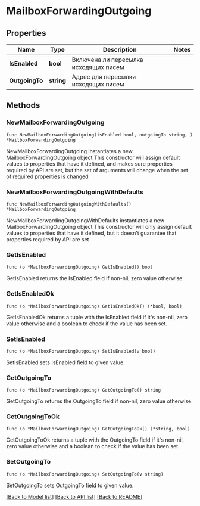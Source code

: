 # MailboxForwardingOutgoing

## Properties

Name | Type | Description | Notes
------------ | ------------- | ------------- | -------------
**IsEnabled** | **bool** | Включена ли пересылка исходящих писем | 
**OutgoingTo** | **string** | Адрес для пересылки исходящих писем | 

## Methods

### NewMailboxForwardingOutgoing

`func NewMailboxForwardingOutgoing(isEnabled bool, outgoingTo string, ) *MailboxForwardingOutgoing`

NewMailboxForwardingOutgoing instantiates a new MailboxForwardingOutgoing object
This constructor will assign default values to properties that have it defined,
and makes sure properties required by API are set, but the set of arguments
will change when the set of required properties is changed

### NewMailboxForwardingOutgoingWithDefaults

`func NewMailboxForwardingOutgoingWithDefaults() *MailboxForwardingOutgoing`

NewMailboxForwardingOutgoingWithDefaults instantiates a new MailboxForwardingOutgoing object
This constructor will only assign default values to properties that have it defined,
but it doesn't guarantee that properties required by API are set

### GetIsEnabled

`func (o *MailboxForwardingOutgoing) GetIsEnabled() bool`

GetIsEnabled returns the IsEnabled field if non-nil, zero value otherwise.

### GetIsEnabledOk

`func (o *MailboxForwardingOutgoing) GetIsEnabledOk() (*bool, bool)`

GetIsEnabledOk returns a tuple with the IsEnabled field if it's non-nil, zero value otherwise
and a boolean to check if the value has been set.

### SetIsEnabled

`func (o *MailboxForwardingOutgoing) SetIsEnabled(v bool)`

SetIsEnabled sets IsEnabled field to given value.


### GetOutgoingTo

`func (o *MailboxForwardingOutgoing) GetOutgoingTo() string`

GetOutgoingTo returns the OutgoingTo field if non-nil, zero value otherwise.

### GetOutgoingToOk

`func (o *MailboxForwardingOutgoing) GetOutgoingToOk() (*string, bool)`

GetOutgoingToOk returns a tuple with the OutgoingTo field if it's non-nil, zero value otherwise
and a boolean to check if the value has been set.

### SetOutgoingTo

`func (o *MailboxForwardingOutgoing) SetOutgoingTo(v string)`

SetOutgoingTo sets OutgoingTo field to given value.



[[Back to Model list]](../README.md#documentation-for-models) [[Back to API list]](../README.md#documentation-for-api-endpoints) [[Back to README]](../README.md)


